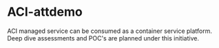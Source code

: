 # ACI-attdemo
ACI managed service can be consumed as a container service platform. Deep dive assessments and POC's are planned under this initiative.
